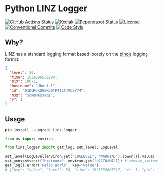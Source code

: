 # Python LINZ Logger

[![GitHub Actions Status](https://github.com/linz/python-linz-logger/workflows/Build/badge.svg)](https://github.com/linz/python-linz-logger/actions)
[![Kodiak](https://badgen.net/badge/Kodiak/enabled?labelColor=2e3a44&color=F39938)](https://kodiakhq.com/)
[![Dependabot Status](https://badgen.net/badge/Dependabot/enabled?labelColor=2e3a44&color=blue)](https://github.com/linz/python-linz-logger/network/updates)
[![License](https://badgen.net/github/license/linz/python-linz-logger?labelColor=2e3a44&label=License)](https://github.com/linz/python-linz-logger/blob/master/LICENSE)
[![Conventional Commits](https://badgen.net/badge/Commits/conventional?labelColor=2e3a44&color=EC5772)](https://conventionalcommits.org)
[![Code Style](https://badgen.net/badge/Code%20Style/black?labelColor=2e3a44&color=000000)](https://github.com/psf/black)

## Why?

LINZ has a standard logging format based loosely on the [pinojs](https://github.com/pinojs/pino) logging format:

```json
{
  "level": 30,
  "time": 1571696532994,
  "pid": 10671,
  "hostname": "Ubuntu1",
  "id": "01DQR6KQG0K60TP4T1C4VC5P74",
  "msg": "SomeMessage",
  "v": 1
}
```

## Usage

```
pip install --upgrade linz-logger
```

```python
from os import environ

from linz_logger import get_log, set_level, LogLevel

set_level(LogLevel[environ.get("LOGLEVEL", "WARNING").lower()].value)
set_contextvars({"hostname": environ.get("HOSTNAME")}) # remove_contextvars(["hostname"]) to remove a key
get_log().error('Hello World', key="value")
# {"key": "value", "level": 50, "time": 1601555605017, "v": 1, "pid": 311800, "msg": "Hello World", "hostname": "Ubuntu1"}
```
